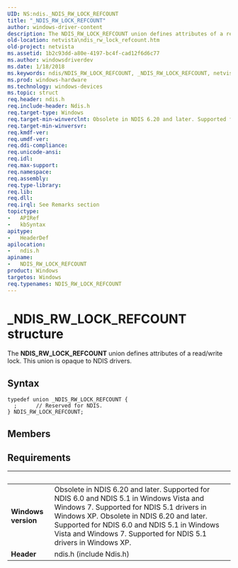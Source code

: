 ```yaml
---
UID: NS:ndis._NDIS_RW_LOCK_REFCOUNT
title: "_NDIS_RW_LOCK_REFCOUNT"
author: windows-driver-content
description: The NDIS_RW_LOCK_REFCOUNT union defines attributes of a read/write lock.
old-location: netvista\ndis_rw_lock_refcount.htm
old-project: netvista
ms.assetid: 1b2c93dd-a80e-4197-bc4f-cad12f6d6c77
ms.author: windowsdriverdev
ms.date: 1/18/2018
ms.keywords: ndis/NDIS_RW_LOCK_REFCOUNT, _NDIS_RW_LOCK_REFCOUNT, netvista.ndis_rw_lock_refcount, ndis_processor_group_ref_55aa679b-460e-43a3-8ad2-678926bbf200.xml, NDIS_RW_LOCK_REFCOUNT union [Network Drivers Starting with Windows Vista], NDIS_RW_LOCK_REFCOUNT
ms.prod: windows-hardware
ms.technology: windows-devices
ms.topic: struct
req.header: ndis.h
req.include-header: Ndis.h
req.target-type: Windows
req.target-min-winverclnt: Obsolete in NDIS 6.20 and later. Supported for NDIS 6.0 and NDIS 5.1 in   Windows Vista and Windows 7. Supported for NDIS 5.1 drivers in Windows XP.
req.target-min-winversvr: 
req.kmdf-ver: 
req.umdf-ver: 
req.ddi-compliance: 
req.unicode-ansi: 
req.idl: 
req.max-support: 
req.namespace: 
req.assembly: 
req.type-library: 
req.lib: 
req.dll: 
req.irql: See Remarks section
topictype:
-	APIRef
-	kbSyntax
apitype:
-	HeaderDef
apilocation:
-	ndis.h
apiname:
-	NDIS_RW_LOCK_REFCOUNT
product: Windows
targetos: Windows
req.typenames: NDIS_RW_LOCK_REFCOUNT
---
```


# _NDIS_RW_LOCK_REFCOUNT structure
The <b>NDIS_RW_LOCK_REFCOUNT</b> union defines attributes of a read/write lock. This union is opaque to NDIS
   drivers.

## Syntax
````
typedef union _NDIS_RW_LOCK_REFCOUNT {
  ;      // Reserved for NDIS.
} NDIS_RW_LOCK_REFCOUNT;
````

## Members



## Requirements
| &nbsp; | &nbsp; |
| ---- |:---- |
| **Windows version** | Obsolete in NDIS 6.20 and later. Supported for NDIS 6.0 and NDIS 5.1 in   Windows Vista and Windows 7. Supported for NDIS 5.1 drivers in Windows XP. Obsolete in NDIS 6.20 and later. Supported for NDIS 6.0 and NDIS 5.1 in   Windows Vista and Windows 7. Supported for NDIS 5.1 drivers in Windows XP. |
| **Header** | ndis.h (include Ndis.h) |